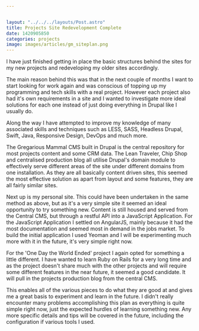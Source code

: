 ```yaml
---


layout: "../../../layouts/Post.astro"
title: Projects Site Redevelopment Complete
date: 1420905850
categories: projects
image: images/articles/gm_siteplan.png
---
```


I have just finished getting in place the basic structures behind the sites for my new projects and redeveloping my older sites accordingly.

The main reason behind this was that in the next couple of months I want to start looking for work again and was conscious of topping up my programming and tech skills with a real project. However each project also had it's own requirements in a site and I wanted to investigate more ideal solutions for each one instead of just doing everything in Drupal like I usually do.

Along the way I have attempted to improve my knowledge of many associated skills and techniques such as LESS, SASS, Headless Drupal, Swift, Java, Responsive Design, DevOps and much more.

The Gregarious Mammal CMS built in Drupal is the central repository for most projects content and some CRM data. The Lean Traveler, Chip Shop and centralised production blog all utilise Drupal's domain module to effectively serve different areas of the site under different domains from one installation. As they are all basically content driven sites, this seemed the most effective solution as apart from layout and some features, they are all fairly similar sites.

Next up is my personal site. This could have been undertaken in the same method as above, but as it's a very simple site it seemed an ideal opportunity to try something new. Content is still housed and served from the Central CMS, but through a restful API into a JavaScript Application. For the JavaScript Application I settled on AngularJS, mainly because it had the most documentation and seemed most in demand in the jobs market. To build the initial application I used Yeoman and I will be experimenting much more with it in the future, it's very simple right now.

For the 'One Day the World Ended' project I again opted for something a little different. I have wanted to learn Ruby on Rails for a very long time and as the project doesn't share much with the other projects and will require some different features in the near future, it seemed a good candidate. It will pull in the projects production blog from the central CMS.

This enables all of the various pieces to do what they are good at and gives me a great basis to experiment and learn in the future. I didn't really encounter many problems accomplishing this plan as everything is quite simple right now, just the expected hurdles of learning something new. Any more specific details and tips will be covered in the future, including the configuration if various tools I used.
